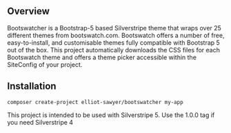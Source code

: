 ## Overview

Bootswatcher is a Bootstrap-5 based Silverstripe theme that wraps over 25 different themes from bootswatch.com.  Bootswatch offers a number of free, easy-to-install, and customisable themes fully compatible with Bootstrap 5 out of the box.  This project automatically downloads the CSS files for each Bootswatch theme and offers a theme picker accessible within the SiteConfig of your project.

## Installation ##

`composer create-project elliot-sawyer/bootswatcher my-app`

This project is intended to be used with Silverstripe 5. Use the 1.0.0 tag if you need Silverstripe 4
